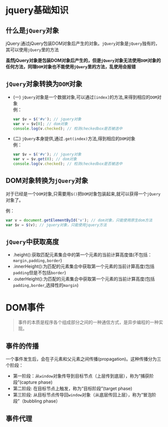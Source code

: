 # jquery基础知识

## 什么是`jQuery`对象
jQuery:通过jQuery包装DOM对象后产生的对象。`jQuery`对象是`jQuery`独有的，其可以使用`jQuery`里的方法

**虽然jQuery对象是包装DOM对象后产生的，但是`jQuery`对象无法使用`DOM`对象的任何方法，同理`DOM`对象也不能使用`jQuery`里的方法，乱使用会报错**

## `jQuery`对象转换为`DOM`对象

* (一) `jQuery`对象是一个数据对象,可以通过`[index]`的方法,来得到相应的`DOM`对象  
  例：
  ```js
  var $v = $('#v'); // jquery对象
  var v = $v[0]; // dom对象
  console.log(v.checked); // 检测checkedbox是否被选中
  ```

* (二) `jQuery`本身提供,通过`.get(index)`方法,得到相应的`DOM`对象  
  例：
  ```js
  var $v = $('#v'); // jquery对象
  var v = $v.get(0); // dom对象
  console.log(v.checked); // 检测checkedbox是否被选中
  ```

## DOM对象转换为`jQuery`对象
对于已经是一个`DOM`对象,只需要用`$()`把`DOM`对象包装起来,就可以获得一个`jQuery`对象了。

例：
```js
var v = document.getElementById('v'); // dom对象，只能使用原生dom方法
var $v = $(v); // jquery对象，只能使用jquery方法
```

## `jQuery`中获取高度
* .height():获取匹配元素集合中的第一个元素的当前计算高度值(不包括：`margin,padding,border`)
* .innerHeight():为匹配的元素集合中获取第一个元素的当前计算高度(包括`padding`但是不包括`border`)
* .outerHeight():为匹配的元素集合中获取第一个元素的当前计算高度(包括`padding,border`,选择性的`margin`)

# DOM事件
> 事件的本质是程序各个组成部分之间的一种通信方式，是异步编程的一种实现。

## 事件的传播
一个事件发生后，会在子元素和父元素之间传播(propagation)。这种传播分为三个阶段：
* 第一阶段：从`window`对象传导到目标节点（上层传到底层），称为“捕获阶段”(capture phase)
* 第二阶段: 在目标节点上触发，称为“目标阶段”(target phase)
* 第三阶段: 从目标节点传导回`window`对象（从底层传回上层），称为“冒泡阶段”（bubbling phase）

## 事件代理
